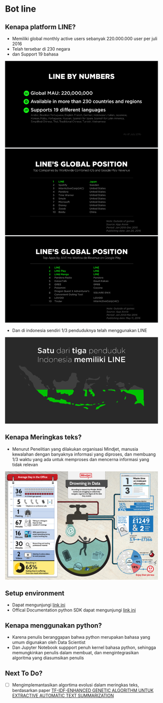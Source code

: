 # Bot line
## Kenapa platform LINE?

- Memiliki global monthly active users sebanyak 220.000.000 user per juli 2016
- Telah tersebar di 230 negara
- dan Support 19 bahasa

<img src="/lin1.PNG">

<img src="/lin2.PNG">

<img src="/lin3.PNG">

- Dan di indonesia sendiri 1/3 penduduknya telah menggunakan LINE

<img src="/lin4.PNG">

## Kenapa Meringkas teks?

- Menurut Penelitian yang dilakukan organisasi Mindjet, manusia kewalahan dengan banyaknya informasi yang diproses, dan membuang 1/3 waktu yang ada untuk memproses dan mencerna informasi yang tidak relevan

<img src="/drown.jpg">

## Setup environment

- Dapat mengunjungi [link ini](https://www.dicoding.com/academies/32/tutorials/719)
- Offical Documentation python SDK dapat mengunjungi [link ini](https://github.com/line/line-bot-sdk-python)

## Kenapa menggunakan python?
- Karena penulis beranggapan bahwa python merupakan bahasa yang umum digunakan oleh Data Scientist
- Dan Jupyter Notebook suppport penuh kernel bahasa python, sehingga memungkinkan penulis dalam membuat, dan mengintegrasikan algoritma yang diasumsikan penulis


## Next To Do?
- [ ] Mengimplemantasikan algortima evolusi dalam meringkas teks, berdasarkan paper [TF-IDF-ENHANCED GENETIC ALGORITHM UNTUK EXTRACTIVE AUTOMATIC TEXT SUMMARIZATION](http://jtiik.ub.ac.id/index.php/jtiik/article/download/217/pdf)


